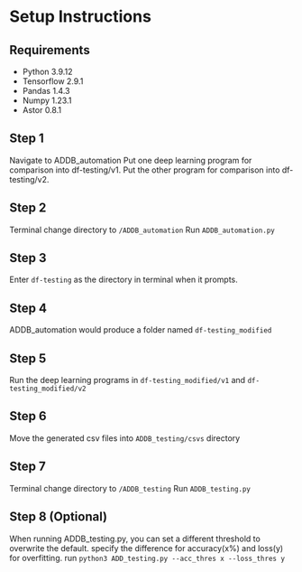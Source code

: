 # Setup Instructions
## Requirements
- Python 3.9.12
- Tensorflow 2.9.1
- Pandas 1.4.3
- Numpy 1.23.1
- Astor 0.8.1

## Step 1
Navigate to ADDB_automation
Put one deep learning program for comparison into df-testing/v1.
Put the other program for comparison into df-testing/v2.

## Step 2
Terminal change directory to `/ADDB_automation`
Run `ADDB_automation.py`

## Step 3
Enter `df-testing` as the directory in terminal when it prompts.

## Step 4
ADDB_automation would produce a folder named `df-testing_modified`

## Step 5
Run the deep learning programs in `df-testing_modified/v1` and `df-testing_modified/v2`

## Step 6
Move the generated csv files into `ADDB_testing/csvs` directory

## Step 7
Terminal change directory to `/ADDB_testing`
Run `ADDB_testing.py`

## Step 8 (Optional)
When running ADDB_testing.py, you can set a different threshold to overwrite the default.
specify the difference for accuracy(x%) and loss(y) for overfitting. 
run `python3 ADD_testing.py --acc_thres x --loss_thres y`


